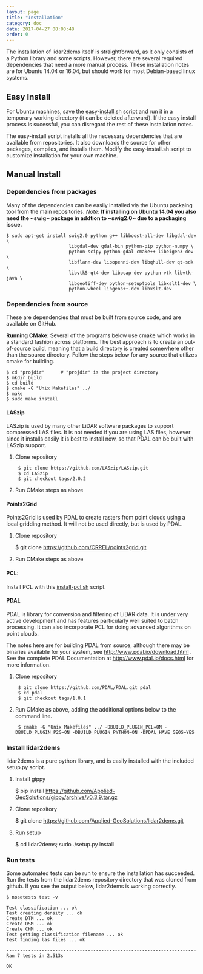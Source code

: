 ```yaml
---
layout: page
title: "Installation"
category: doc
date: 2017-04-27 08:00:48
order: 0
---
```


The installation of lidar2dems itself is straightforward, as it only consists of a Python library and some scripts. However, there are several required dependencies that need a more manual process. These installation notes are for Ubuntu 14.04 or 16.04, but should work for most Debian-based linux systems.

## Easy Install
For Ubuntu machines, save the [easy-install.sh](/lidar2dems/assets/easy-install.sh) script and run it in a temporary working directory (it can be deleted afterward).  If the easy install process is sucessful, you can disregard the rest of these installation notes.

The easy-install script installs all the necessary dependencies that are available from repositories. It also downloads the source for other packages, compiles, and installs them. Modify the easy-install.sh script to customize installation for your own machine. 

## Manual Install

### Dependencies from packages
Many of the dependencies can be easily installed via the Ubuntu packaing tool from the main repositories.  *Note*: **If installing on Ubuntu 14.04 you also need the ~swig~ package in addtion to ~swig2.0~ due to a packaging issue.**

~~~~
$ sudo apt-get install swig2.0 python g++ libboost-all-dev libgdal-dev \
                       libgdal-dev gdal-bin python-pip python-numpy \
                       python-scipy python-gdal cmake++ libeigen3-dev \
                       libflann-dev libopenni-dev libqhull-dev qt-sdk \
                       libvtk5-qt4-dev libpcap-dev python-vtk libvtk-java \
                       libgeotiff-dev python-setuptools libxslt1-dev \
                       python-wheel libgeos++-dev libxslt-dev
~~~~

### Dependencies from source
These are dependencies that must be built from source code, and are available on GitHub.  

**Running CMake**: Several of the programs below use cmake which works in a standard fashion across platforms. The best approach is to create an out-of-source build, meaning that a build directory is created somewhere other than the source directory. Follow the steps below for any source that utilizes cmake for building.

~~~
$ cd "projdir"      # "projdir" is the project directory
$ mkdir build
$ cd build
$ cmake -G "Unix Makefiles" ../
$ make
$ sudo make install
~~~


#### LASzip
LASzip is used by many other LiDAR software packages to support compressed LAS files. It is not needed if you are using LAS files, however since it installs easily it is best to install now, so that PDAL can be built with LASzip support.

1. Clone repository

        $ git clone https://github.com/LASzip/LASzip.git
        $ cd LASzip
        $ git checkout tags/2.0.2

2. Run CMake steps as above

#### Points2Grid
Points2Grid is used by PDAL to create rasters from point clouds using a local gridding method. It will not be used directly, but is used by PDAL.

1. Clone repository

    $ git clone https://github.com/CRREL/points2grid.git

2. Run CMake steps as above

#### PCL:
Install PCL with this [install-pcl.sh](/lidar2dems/assets/install-pcl.sh) script.

#### PDAL
PDAL is library for conversion and filtering of LiDAR data. It is under very active development and has features particularly well suited to batch processing.  It can also incorporate PCL for doing advanced algorithms on point clouds.

The notes here are for building PDAL from source, although there may be binaries available for your system, see http://www.pdal.io/download.html .
See the complete PDAL Documentation at http://www.pdal.io/docs.html for more information.

1. Clone repository

        $ git clone https://github.com/PDAL/PDAL.git pdal
        $ cd pdal
        $ git checkout tags/1.0.1

2. Run CMake as above, adding the additional options below to the command line.
        
        $ cmake -G "Unix Makefiles" ../ -DBUILD_PLUGIN_PCL=ON -DBUILD_PLUGIN_P2G=ON -DBUILD_PLUGIN_PYTHON=ON -DPDAL_HAVE_GEOS=YES


### Install lidar2dems
lidar2dems is a pure python library, and is easily installed with the included setup.py script.  

1. Install gippy

    $ pip install https://github.com/Applied-GeoSolutions/gippy/archive/v0.3.9.tar.gz

2. Clone repository

	$ git clone https://github.com/Applied-GeoSolutions/lidar2dems.git

3. Run setup
	
	$ cd lidar2dems; sudo ./setup.py install

### Run tests
Some automated tests can be run to ensure the installation has succeeded.   Run the tests from the lidar2dems repository directory that was cloned from github. If you see the output below, lidar2dems is working correctly.

~~~
$ nosetests test -v

Test classification ... ok
Test creating density ... ok
Create DTM ... ok
Create DSM ... ok
Create CHM ... ok
Test getting classification filename ... ok
Test finding las files ... ok

----------------------------------------------------------------------
Ran 7 tests in 2.513s

OK
~~~
